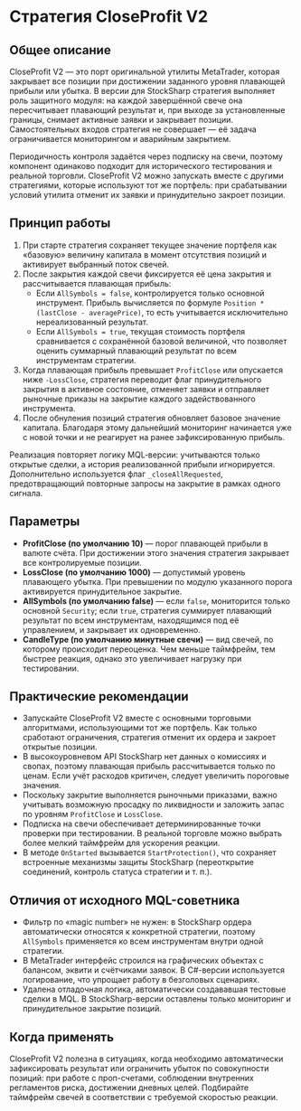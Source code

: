 # Стратегия CloseProfit V2

## Общее описание
CloseProfit V2 — это порт оригинальной утилиты MetaTrader, которая закрывает все позиции при достижении заданного уровня плавающей прибыли или убытка. В версии для StockSharp стратегия выполняет роль защитного модуля: на каждой завершённой свече она пересчитывает плавающий результат и, при выходе за установленные границы, снимает активные заявки и закрывает позиции. Самостоятельных входов стратегия не совершает — её задача ограничивается мониторингом и аварийным закрытием.

Периодичность контроля задаётся через подписку на свечи, поэтому компонент одинаково подходит для исторического тестирования и реальной торговли. CloseProfit V2 можно запускать вместе с другими стратегиями, которые используют тот же портфель: при срабатывании условий утилита отменит их заявки и принудительно закроет позиции.

## Принцип работы
1. При старте стратегия сохраняет текущее значение портфеля как «базовую» величину капитала в момент отсутствия позиций и активирует выбранный поток свечей.
2. После закрытия каждой свечи фиксируется её цена закрытия и рассчитывается плавающая прибыль:
   - Если `AllSymbols = false`, контролируется только основной инструмент. Прибыль вычисляется по формуле `Position * (lastClose - averagePrice)`, то есть учитывается исключительно нереализованный результат.
   - Если `AllSymbols = true`, текущая стоимость портфеля сравнивается с сохранённой базовой величиной, что позволяет оценить суммарный плавающий результат по всем инструментам стратегии.
3. Когда плавающая прибыль превышает `ProfitClose` или опускается ниже `-LossClose`, стратегия переводит флаг принудительного закрытия в активное состояние, отменяет заявки и отправляет рыночные приказы на закрытие каждого задействованного инструмента.
4. После обнуления позиций стратегия обновляет базовое значение капитала. Благодаря этому дальнейший мониторинг начинается уже с новой точки и не реагирует на ранее зафиксированную прибыль.

Реализация повторяет логику MQL‑версии: учитываются только открытые сделки, а история реализованной прибыли игнорируется. Дополнительно используется флаг `_closeAllRequested`, предотвращающий повторные запросы на закрытие в рамках одного сигнала.

## Параметры
- **ProfitClose (по умолчанию 10)** — порог плавающей прибыли в валюте счёта. При достижении этого значения стратегия закрывает все контролируемые позиции.
- **LossClose (по умолчанию 1000)** — допустимый уровень плавающего убытка. При превышении по модулю указанного порога активируется принудительное закрытие.
- **AllSymbols (по умолчанию false)** — если `false`, мониторится только основной `Security`; если `true`, стратегия суммирует плавающий результат по всем инструментам, находящимся под её управлением, и закрывает их одновременно.
- **CandleType (по умолчанию минутные свечи)** — вид свечей, по которому происходит переоценка. Чем меньше таймфрейм, тем быстрее реакция, однако это увеличивает нагрузку при тестировании.

## Практические рекомендации
- Запускайте CloseProfit V2 вместе с основными торговыми алгоритмами, использующими тот же портфель. Как только сработают ограничения, стратегия отменит их ордера и закроет открытые позиции.
- В высокоуровневом API StockSharp нет данных о комиссиях и свопах, поэтому плавающая прибыль рассчитывается только по ценам. Если учёт расходов критичен, следует увеличить пороговые значения.
- Поскольку закрытие выполняется рыночными приказами, важно учитывать возможную просадку по ликвидности и заложить запас по уровням `ProfitClose` и `LossClose`.
- Подписка на свечи обеспечивает детерминированные точки проверки при тестировании. В реальной торговле можно выбрать более мелкий таймфрейм для ускорения реакции.
- В методе `OnStarted` вызывается `StartProtection()`, что сохраняет встроенные механизмы защиты StockSharp (переоткрытие соединений, контроль статуса стратегии и т. п.).

## Отличия от исходного MQL-советника
- Фильтр по «magic number» не нужен: в StockSharp ордера автоматически относятся к конкретной стратегии, поэтому `AllSymbols` применяется ко всем инструментам внутри одной стратегии.
- В MetaTrader интерфейс строился на графических объектах с балансом, эквити и счётчиками заявок. В C#-версии используется логирование, что упрощает работу в безголовых сценариях.
- Удалена отладочная логика, автоматически создававшая тестовые сделки в MQL. В StockSharp-версии оставлены только мониторинг и принудительное закрытие позиций.

## Когда применять
CloseProfit V2 полезна в ситуациях, когда необходимо автоматически зафиксировать результат или ограничить убыток по совокупности позиций: при работе с проп-счетами, соблюдении внутренних регламентов риска, достижении дневных целей. Подбирайте таймфрейм свечей в соответствии с требуемой скоростью реакции.
